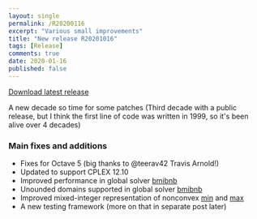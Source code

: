 ```yaml
---
layout: single
permalink: /R20200116
excerpt: "Various small improvements"
title: "New release R20201016"
tags: [Release]
comments: true
date: 2020-01-16
published: false
---
```


[Download latest release](/download)

A new decade so time for some patches (Third decade with a public release, but I think the first line of code was written in 1999, so it's been alive over 4 decades)

### Main fixes and additions

* Fixes for Octave 5 (big thanks to @teerav42 Travis Arnold!)
* Updated to support CPLEX 12.10
* Improved performance in global solver [bmibnb](/solver/bmibnb/)
* Unounded domains supported in global solver [bmibnb](/solver/bmibnb/)
* Improved mixed-integer representation of nonconvex [min](command/min) and  [max](/command/max)
* A new testing framework (more on that in separate post later)












